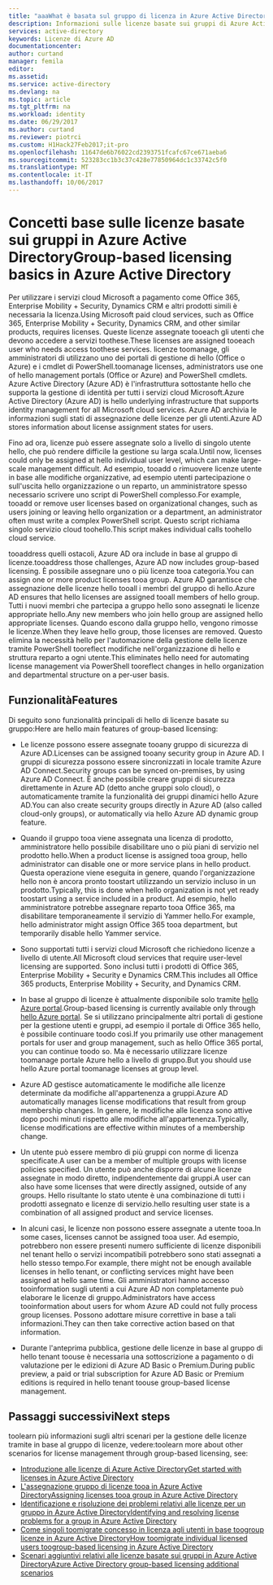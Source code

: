 ```yaml
---
title: "aaaWhat è basata sul gruppo di licenza in Azure Active Directory? | Microsoft Docs"
description: Informazioni sulle licenze basate sui gruppi di Azure Active Directory, come funzionano e procedure consigliate
services: active-directory
keywords: Licenze di Azure AD
documentationcenter: 
author: curtand
manager: femila
editor: 
ms.assetid: 
ms.service: active-directory
ms.devlang: na
ms.topic: article
ms.tgt_pltfrm: na
ms.workload: identity
ms.date: 06/29/2017
ms.author: curtand
ms.reviewer: piotrci
ms.custom: H1Hack27Feb2017;it-pro
ms.openlocfilehash: 11647de6b76022cd2393751fcafc67ce671aeba6
ms.sourcegitcommit: 523283cc1b3c37c428e77850964dc1c33742c5f0
ms.translationtype: MT
ms.contentlocale: it-IT
ms.lasthandoff: 10/06/2017
---
```

# <a name="group-based-licensing-basics-in-azure-active-directory"></a><span data-ttu-id="8a0b1-105">Concetti base sulle licenze basate sui gruppi in Azure Active Directory</span><span class="sxs-lookup"><span data-stu-id="8a0b1-105">Group-based licensing basics in Azure Active Directory</span></span>

<span data-ttu-id="8a0b1-106">Per utilizzare i servizi cloud Microsoft a pagamento come Office 365, Enterprise Mobility + Security, Dynamics CRM e altri prodotti simili è necessaria la licenza.</span><span class="sxs-lookup"><span data-stu-id="8a0b1-106">Using Microsoft paid cloud services, such as Office 365, Enterprise Mobility + Security, Dynamics CRM, and other similar products, requires licenses.</span></span> <span data-ttu-id="8a0b1-107">Queste licenze assegnate tooeach gli utenti che devono accedere a servizi toothese.</span><span class="sxs-lookup"><span data-stu-id="8a0b1-107">These licenses are assigned tooeach user who needs access toothese services.</span></span> <span data-ttu-id="8a0b1-108">licenze toomanage, gli amministratori di utilizzano uno dei portali di gestione di hello (Office o Azure) e i cmdlet di PowerShell.</span><span class="sxs-lookup"><span data-stu-id="8a0b1-108">toomanage licenses, administrators use one of hello management portals (Office or Azure) and PowerShell cmdlets.</span></span> <span data-ttu-id="8a0b1-109">Azure Active Directory (Azure AD) è l'infrastruttura sottostante hello che supporta la gestione di identità per tutti i servizi cloud Microsoft.</span><span class="sxs-lookup"><span data-stu-id="8a0b1-109">Azure Active Directory (Azure AD) is hello underlying infrastructure that supports identity management for all Microsoft cloud services.</span></span> <span data-ttu-id="8a0b1-110">Azure AD archivia le informazioni sugli stati di assegnazione delle licenze per gli utenti.</span><span class="sxs-lookup"><span data-stu-id="8a0b1-110">Azure AD stores information about license assignment states for users.</span></span>

<span data-ttu-id="8a0b1-111">Fino ad ora, licenze può essere assegnate solo a livello di singolo utente hello, che può rendere difficile la gestione su larga scala.</span><span class="sxs-lookup"><span data-stu-id="8a0b1-111">Until now, licenses could only be assigned at hello individual user level, which can make large-scale management difficult.</span></span> <span data-ttu-id="8a0b1-112">Ad esempio, tooadd o rimuovere licenze utente in base alle modifiche organizzative, ad esempio utenti partecipazione o sull'uscita hello organizzazione o un reparto, un amministratore spesso necessario scrivere uno script di PowerShell complesso.</span><span class="sxs-lookup"><span data-stu-id="8a0b1-112">For example, tooadd or remove user licenses based on organizational changes, such as users joining or leaving hello organization or a department, an administrator often must write a complex PowerShell script.</span></span> <span data-ttu-id="8a0b1-113">Questo script richiama singolo servizio cloud toohello.</span><span class="sxs-lookup"><span data-stu-id="8a0b1-113">This script makes individual calls toohello cloud service.</span></span>

<span data-ttu-id="8a0b1-114">tooaddress quelli ostacoli, Azure AD ora include in base al gruppo di licenze.</span><span class="sxs-lookup"><span data-stu-id="8a0b1-114">tooaddress those challenges, Azure AD now includes group-based licensing.</span></span> <span data-ttu-id="8a0b1-115">È possibile assegnare uno o più licenze tooa categoria.</span><span class="sxs-lookup"><span data-stu-id="8a0b1-115">You can assign one or more product licenses tooa group.</span></span> <span data-ttu-id="8a0b1-116">Azure AD garantisce che assegnazione delle licenze hello tooall i membri del gruppo di hello.</span><span class="sxs-lookup"><span data-stu-id="8a0b1-116">Azure AD ensures that hello licenses are assigned tooall members of hello group.</span></span> <span data-ttu-id="8a0b1-117">Tutti i nuovi membri che partecipa a gruppo hello sono assegnati le licenze appropriate hello.</span><span class="sxs-lookup"><span data-stu-id="8a0b1-117">Any new members who join hello group are assigned hello appropriate licenses.</span></span> <span data-ttu-id="8a0b1-118">Quando escono dalla gruppo hello, vengono rimosse le licenze.</span><span class="sxs-lookup"><span data-stu-id="8a0b1-118">When they leave hello group, those licenses are removed.</span></span> <span data-ttu-id="8a0b1-119">Questo elimina la necessità hello per l'automazione della gestione delle licenze tramite PowerShell tooreflect modifiche nell'organizzazione di hello e struttura reparto a ogni utente.</span><span class="sxs-lookup"><span data-stu-id="8a0b1-119">This eliminates hello need for automating license management via PowerShell tooreflect changes in hello organization and departmental structure on a per-user basis.</span></span>

## <a name="features"></a><span data-ttu-id="8a0b1-120">Funzionalità</span><span class="sxs-lookup"><span data-stu-id="8a0b1-120">Features</span></span>

<span data-ttu-id="8a0b1-121">Di seguito sono funzionalità principali di hello di licenze basate su gruppo:</span><span class="sxs-lookup"><span data-stu-id="8a0b1-121">Here are hello main features of group-based licensing:</span></span>

- <span data-ttu-id="8a0b1-122">Le licenze possono essere assegnate tooany gruppo di sicurezza di Azure AD.</span><span class="sxs-lookup"><span data-stu-id="8a0b1-122">Licenses can be assigned tooany security group in Azure AD.</span></span> <span data-ttu-id="8a0b1-123">I gruppi di sicurezza possono essere sincronizzati in locale tramite Azure AD Connect.</span><span class="sxs-lookup"><span data-stu-id="8a0b1-123">Security groups can be synced on-premises, by using Azure AD Connect.</span></span> <span data-ttu-id="8a0b1-124">È anche possibile creare gruppi di sicurezza direttamente in Azure AD (detto anche gruppi solo cloud), o automaticamente tramite la funzionalità dei gruppi dinamici hello Azure AD.</span><span class="sxs-lookup"><span data-stu-id="8a0b1-124">You can also create security groups directly in Azure AD (also called cloud-only groups), or automatically via hello Azure AD dynamic group feature.</span></span>

- <span data-ttu-id="8a0b1-125">Quando il gruppo tooa viene assegnata una licenza di prodotto, amministratore hello possibile disabilitare uno o più piani di servizio nel prodotto hello.</span><span class="sxs-lookup"><span data-stu-id="8a0b1-125">When a product license is assigned tooa group, hello administrator can disable one or more service plans in hello product.</span></span> <span data-ttu-id="8a0b1-126">Questa operazione viene eseguita in genere, quando l'organizzazione hello non è ancora pronto toostart utilizzando un servizio incluso in un prodotto.</span><span class="sxs-lookup"><span data-stu-id="8a0b1-126">Typically, this is done when hello organization is not yet ready toostart using a service included in a product.</span></span> <span data-ttu-id="8a0b1-127">Ad esempio, hello amministratore potrebbe assegnare reparto tooa Office 365, ma disabilitare temporaneamente il servizio di Yammer hello.</span><span class="sxs-lookup"><span data-stu-id="8a0b1-127">For example, hello administrator might assign Office 365 tooa department, but temporarily disable hello Yammer service.</span></span>

- <span data-ttu-id="8a0b1-128">Sono supportati tutti i servizi cloud Microsoft che richiedono licenze a livello di utente.</span><span class="sxs-lookup"><span data-stu-id="8a0b1-128">All Microsoft cloud services that require user-level licensing are supported.</span></span> <span data-ttu-id="8a0b1-129">Sono inclusi tutti i prodotti di Office 365, Enterprise Mobility + Security e Dynamics CRM.</span><span class="sxs-lookup"><span data-stu-id="8a0b1-129">This includes all Office 365 products, Enterprise Mobility + Security, and Dynamics CRM.</span></span>

- <span data-ttu-id="8a0b1-130">In base al gruppo di licenze è attualmente disponibile solo tramite [hello Azure portal](https://portal.azure.com).</span><span class="sxs-lookup"><span data-stu-id="8a0b1-130">Group-based licensing is currently available only through [hello Azure portal](https://portal.azure.com).</span></span> <span data-ttu-id="8a0b1-131">Se si utilizzano principalmente altri portali di gestione per la gestione utenti e gruppi, ad esempio il portale di Office 365 hello, è possibile continuare toodo così.</span><span class="sxs-lookup"><span data-stu-id="8a0b1-131">If you primarily use other management portals for user and group management, such as hello Office 365 portal, you can continue toodo so.</span></span> <span data-ttu-id="8a0b1-132">Ma è necessario utilizzare licenze toomanage portale Azure hello a livello di gruppo.</span><span class="sxs-lookup"><span data-stu-id="8a0b1-132">But you should use hello Azure portal toomanage licenses at group level.</span></span>

- <span data-ttu-id="8a0b1-133">Azure AD gestisce automaticamente le modifiche alle licenze determinate da modifiche all'appartenenza a gruppi.</span><span class="sxs-lookup"><span data-stu-id="8a0b1-133">Azure AD automatically manages license modifications that result from group membership changes.</span></span> <span data-ttu-id="8a0b1-134">In genere, le modifiche alle licenza sono attive dopo pochi minuti rispetto alle modifiche all'appartenenza.</span><span class="sxs-lookup"><span data-stu-id="8a0b1-134">Typically, license modifications are effective within minutes of a membership change.</span></span>

- <span data-ttu-id="8a0b1-135">Un utente può essere membro di più gruppi con norme di licenza specificate.</span><span class="sxs-lookup"><span data-stu-id="8a0b1-135">A user can be a member of multiple groups with license policies specified.</span></span> <span data-ttu-id="8a0b1-136">Un utente può anche disporre di alcune licenze assegnate in modo diretto, indipendentemente dai gruppi.</span><span class="sxs-lookup"><span data-stu-id="8a0b1-136">A user can also have some licenses that were directly assigned, outside of any groups.</span></span> <span data-ttu-id="8a0b1-137">Hello risultante lo stato utente è una combinazione di tutti i prodotti assegnato e licenze di servizio.</span><span class="sxs-lookup"><span data-stu-id="8a0b1-137">hello resulting user state is a combination of all assigned product and service licenses.</span></span>

- <span data-ttu-id="8a0b1-138">In alcuni casi, le licenze non possono essere assegnate a utente tooa.</span><span class="sxs-lookup"><span data-stu-id="8a0b1-138">In some cases, licenses cannot be assigned tooa user.</span></span> <span data-ttu-id="8a0b1-139">Ad esempio, potrebbero non essere presenti numero sufficiente di licenze disponibili nel tenant hello o servizi incompatibili potrebbero sono stati assegnati a hello stesso tempo.</span><span class="sxs-lookup"><span data-stu-id="8a0b1-139">For example, there might not be enough available licenses in hello tenant, or conflicting services might have been assigned at hello same time.</span></span> <span data-ttu-id="8a0b1-140">Gli amministratori hanno accesso tooinformation sugli utenti a cui Azure AD non completamente può elaborare le licenze di gruppo.</span><span class="sxs-lookup"><span data-stu-id="8a0b1-140">Administrators have access tooinformation about users for whom Azure AD could not fully process group licenses.</span></span> <span data-ttu-id="8a0b1-141">Possono adottare misure correttive in base a tali informazioni.</span><span class="sxs-lookup"><span data-stu-id="8a0b1-141">They can then take corrective action based on that information.</span></span>

- <span data-ttu-id="8a0b1-142">Durante l'anteprima pubblica, gestione delle licenze in base al gruppo di hello tenant toouse è necessaria una sottoscrizione a pagamento o di valutazione per le edizioni di Azure AD Basic o Premium.</span><span class="sxs-lookup"><span data-stu-id="8a0b1-142">During public preview, a paid or trial subscription for Azure AD Basic or Premium editions is required in hello tenant toouse group-based license management.</span></span>

## <a name="next-steps"></a><span data-ttu-id="8a0b1-143">Passaggi successivi</span><span class="sxs-lookup"><span data-stu-id="8a0b1-143">Next steps</span></span>

<span data-ttu-id="8a0b1-144">toolearn più informazioni sugli altri scenari per la gestione delle licenze tramite in base al gruppo di licenze, vedere:</span><span class="sxs-lookup"><span data-stu-id="8a0b1-144">toolearn more about other scenarios for license management through group-based licensing, see:</span></span>

* [<span data-ttu-id="8a0b1-145">Introduzione alle licenze di Azure Active Directory</span><span class="sxs-lookup"><span data-stu-id="8a0b1-145">Get started with licenses in Azure Active Directory</span></span>](active-directory-licensing-get-started-azure-portal.md)
* [<span data-ttu-id="8a0b1-146">L'assegnazione gruppo di licenze tooa in Azure Active Directory</span><span class="sxs-lookup"><span data-stu-id="8a0b1-146">Assigning licenses tooa group in Azure Active Directory</span></span>](active-directory-licensing-group-assignment-azure-portal.md)
* [<span data-ttu-id="8a0b1-147">Identificazione e risoluzione dei problemi relativi alle licenze per un gruppo in Azure Active Directory</span><span class="sxs-lookup"><span data-stu-id="8a0b1-147">Identifying and resolving license problems for a group in Azure Active Directory</span></span>](active-directory-licensing-group-problem-resolution-azure-portal.md)
* [<span data-ttu-id="8a0b1-148">Come singoli toomigrate concesso in licenza agli utenti in base toogroup licenze in Azure Active Directory</span><span class="sxs-lookup"><span data-stu-id="8a0b1-148">How toomigrate individual licensed users toogroup-based licensing in Azure Active Directory</span></span>](active-directory-licensing-group-migration-azure-portal.md)
* [<span data-ttu-id="8a0b1-149">Scenari aggiuntivi relativi alle licenze basate sui gruppi in Azure Active Directory</span><span class="sxs-lookup"><span data-stu-id="8a0b1-149">Azure Active Directory group-based licensing additional scenarios</span></span>](active-directory-licensing-group-advanced.md)
